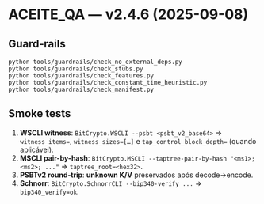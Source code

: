 # ACEITE_QA — v2.4.6 (2025-09-08)

## Guard‑rails
```
python tools/guardrails/check_no_external_deps.py
python tools/guardrails/check_stubs.py
python tools/guardrails/check_features.py
python tools/guardrails/check_constant_time_heuristic.py
python tools/guardrails/check_manifest.py
```

## Smoke tests
1) **WSCLI witness**: `BitCrypto.WSCLI --psbt <psbt_v2_base64>` ⇒ `witness_items=`, `witness_sizes=[…]` e `tap_control_block_depth=` (quando aplicável).
2) **MSCLI pair-by-hash**: `BitCrypto.MSCLI --taptree-pair-by-hash "<ms1>; <ms2>; ..."` ⇒ `taptree_root=<hex32>`.
3) **PSBTv2 round‑trip**: **unknown K/V** preservados após decode→encode.
4) **Schnorr**: `BitCrypto.SchnorrCLI --bip340-verify ...` ⇒ `bip340_verify=ok`.
